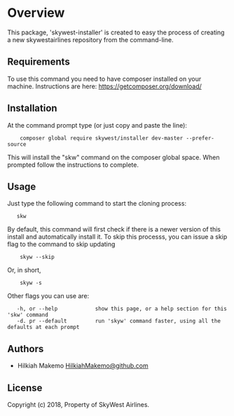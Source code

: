 # Overview
This package, 'skywest-installer' is created to easy the process of creating a new skywestairlines repository from the command-line.

## Requirements
To use this command you need to have composer installed on your machine. Instructions are here: https://getcomposer.org/download/

## Installation
At the command prompt type (or just copy and paste the line):

        composer global require skywest/installer dev-master --prefer-source
  
This will install the "skw" command on the composer global space. When prompted follow the instructions to complete.

## Usage
Just type the following command to start the cloning process:
       
       skw

By default, this command will first check if there is a newer version of this install and automatically install it. To skip this processs, you can issue a skip flag to the command to skip updating

        skyw --skip
Or, in short,

        skyw -s

Other flags you can use are:

       -h, or --help            show this page, or a help section for this 'skw' command
       -d. pr --default         run 'skyw' command faster, using all the defaults at each prompt

## Authors
* Hilkiah Makemo                HilkiahMakemo@github.com

## License
Copyright (c) 2018, <copyright holder>
Property of SkyWest Airlines.
